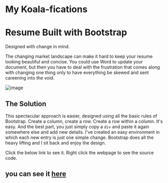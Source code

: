 # My Koala-fications

# Resume Built with Bootstrap

Designed with change in mind. 

The changing market landscape can make it hard to keep your resume looking beautiful and concise.
You could use Word to update your document, but then you have to deal with the frustration that comes along with changing one thing only to have everything be skewed and sent careening into the void.

![image](https://user-images.githubusercontent.com/11879769/62302784-cac6ce80-b42f-11e9-860a-11206f72cba4.png)

## The Solution

This spectacular approach is easier, designed using all the basic rules of Bootstrap.
Create a column, create a row. Create a row within a column. It's easy.
And the best part, you just simply copy a `div` and paste it again somewhere else and add new details.
I've created an easy environment in which each new entry is just one simple change. Bootstrap does all the heavy lifting and I sit back and enjoy the design.

Click the below link to see it. Right click the webpage to see the source code.

## you can see it [here](https://tisaconundrum2.github.io/MyResume/)
